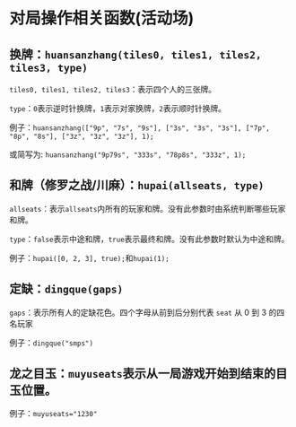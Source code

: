 # 对局操作相关函数(活动场)

## 换牌：`huansanzhang(tiles0, tiles1, tiles2, tiles3, type)`

`tiles0, tiles1, tiles2, tiles3`：表示四个人的三张牌。

`type`：`0`表示逆时针换牌，`1`表示对家换牌，`2`表示顺时针换牌。

例子：`huansanzhang(["9p", "7s", "9s"], ["3s", "3s", "3s"], ["7p", "8p", "8s"], ["3z", "3z", "3z"], 1);`

或简写为: `huansanzhang("9p79s", "333s", "78p8s", "333z", 1);`

## 和牌（修罗之战/川麻）：`hupai(allseats, type)`

`allseats`：表示`allseats`内所有的玩家和牌。没有此参数时由系统判断哪些玩家和牌。

`type`：`false`表示中途和牌，`true`表示最终和牌。没有此参数时默认为中途和牌。

例子：`hupai([0, 2, 3], true);`和`hupai(1);`

## 定缺：`dingque(gaps)`

`gaps`：表示所有人的定缺花色。四个字母从前到后分别代表 `seat` 从 0 到 3 的四名玩家

例子：`dingque("smps")`

## 龙之目玉：`muyuseats`表示从一局游戏开始到结束的目玉位置。

例子：`muyuseats="1230"`